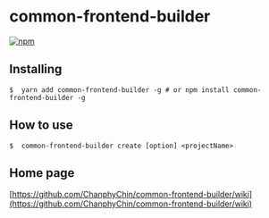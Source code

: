 
# common-frontend-builder

[![npm](https://badge.fury.io/js/common-frontend-builder.svg)](http://badge.fury.io/js/common-frontend-builder)

## Installing

```shell
$  yarn add common-frontend-builder -g # or npm install common-frontend-builder -g
```

## How to use
```shell
$  common-frontend-builder create [option] <projectName>
```

## Home page
[https://github.com/ChanphyChin/common-frontend-builder/wiki](https://github.com/ChanphyChin/common-frontend-builder/wiki)



